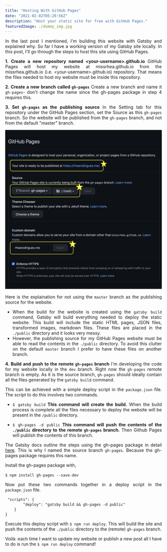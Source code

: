 ```yaml
---
title: "Hosting With GitHub Pages"
date: "2021-02-02T05:20:56Z"
description: "Host your static site for free with GitHub Pages."
featuredImage: ./dummy_img.jpg
---
```

<style>
body {
text-align: justify
}
</style>


In the last post I mentioned, I'm building this website with Gatsby and explained why. So far I have a working version of my Gatsby site locally. In this post, I'll go through the steps to host this site using GitHub Pages.

**1. Create a new repository named  \<your-username>.github.io**
GitHub Pages will host my website at missrhea.github.io from the missrhea.github.io (i.e. \<your-username>.github.io) repository. That means the files needed to host my website must be inside this repository. 

**2. Create a new branch called `gh-pages`**
Create a new branch and name it `gh-pages`- don't change the name since the gh-pages package in step 4 requires this.

**3. Set  `gh-pages` as the publishing source**
In the Setting tab for this repository under the GitHub Pages section, set the Source as this `gh-pages` branch. So the website will be published from the `gh-pages` branch, and not from the default "master" branch. 

![gh-pages](./gh-pages.png)

Here is the explaination for not using the `master` branch as the publishing source for the website. 
- When the build for the website is created using the `gatsby build` command, Gatsby will build everything needed to deploy the static website. This build will include the static HTML pages, JSON files, transformed images, markdown files. These files are placed in the `./public` directory and it looks very messy. 
- However, the publishing source for my GitHub Pages website must be able to read the contents in the `./public` directory. To avoid this clutter on the default `master` branch  I prefer to have these files on another branch.


**4. Build and push to the remote  `gh-pages` branch**
I'm developing the code for my website locally in the `dev` branch. Right now the `gh-pages` remote branch is empty. As it is the source branch, `gh-pages` should ideally contain all the files generated by the `gatsby build` command. 

This can be achieved with a simple deploy script in the `package.json` file. The script to do this involves two commands.

-   `$ gatsby build` 
**This command will create the build.** When the build process is complete all the files necessary to deploy the website will be present in the `/public` directory.
    
- `$ gh-pages -d public`
**This command will push the contents of the `./public` directory to the remote `gh-pages` branch.** Then Github Pages will publish the contents of this branch. 

The Gatsby docs outline the steps using the gh-pages package in detail [here](https://www.gatsbyjs.com/docs/how-to/previews-deploys-hosting/how-gatsby-works-with-github-pages/#installing-the-gh-pages-package). This is why I named the source branch `gh-pages`. Because the gh-pages package requires this name.

Install the gh-pages package with,

```$ npm install gh-pages --save-dev```

Now put these two commands together in a deploy script in the `package.json` file.

```{
 "scripts": {
  		"deploy": "gatsby build && gh-pages -d public"
 	}
}
```
Execute this deploy script with `$ npm run deploy`. This will build the site and push the contents of the `./public` directory to the (remote) `gh-pages` branch.

Voilà: each time I want to update my website or publish a new post all I have to do is run the `$ npm run deploy` command!